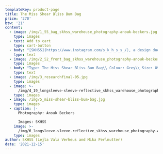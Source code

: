 ```yaml
---
templateKey: product-page
title: The Miss Shear Bliss Bum Bag
price: '270'
btw: '21'
content:
  - image: /img/1_55_bag_skhss_warehouse_photography-anouk-beckers.jpg
    type: images
  - text: Add to cart
    type: cart-button
  - body: "[SKHSS](https://www.instagram.com/s_k_h_s_s_/), a design duo consisting of Lejla Vala Verheus and Mika Perlmutter, centres around a deep exploration of traditional and contemporary female-driven textile crafts and a feminization of utility wear and objects. Expanding upon the relationship between function and decoration, SKHSS juxtaposes intricate historic techniques such as crochet with modern printing methods. The aim of the project is to reintegrate discarded materials back into daily life. Through prolonging the usage of textile crafts in the medium of fashion, the boundaries between techniques and aesthetics of past-present-future are ultimately blended and blurred. \r\n\n\r\n\nThe work of SKHSS takes the shape of a collection of hand-crafted garments made from thrifted t-shirts and sweatshirts adapted with additional materials and techniques like yarn, reflective heat foil, dyes and bleach. The prints engage with the multiple layers of information retrieved from crochet charts, which both instruct how to crochet and at the same time describe the crochet visually. These charts are intricately coded diagrams that use a universal language of symbols. Through reading (crochet) code, recreating and creating new code, SKHSS traces and builds upon this historic information. To imbue the garment with its history and immortalize all the hands at play, footnotes are placed on the inside of the garments, tracing the origin of the elements on the garment."
    type: text
  - image: /img/2_52_front_bag_skhss_warehouse_photography-anouk-beckers.jpg
    type: images
  - body: "Type: The Miss Shear Bliss Bum Bag\\ Colour: Grey\\ Size: OS\\ Material outer: 100% cotton, material inner: cotton and polyester\n\nCare instructions:\r Hand wash cold."
    type: text
  - image: /img/3_researchfinal-05.jpg
    type: images
  - image: >-
      /img/4_19_longsleeve-sleeve-reflective_skhss_warehouse_photography-anouk-beckers.jpg
    type: images
  - image: /img/5_miss-shear-bliss-bum-bag.jpg
    type: images
  - caption: |-
      Photography: Anouk Beckers

      Images: SKHSS
    image: >-
      /img/6_longsleeve-sleeve-reflective_skhss_warehouse_photography-anouk-beckers.jpg
    type: images
author: SKHSS (Lejla Vala Verheus and Mika Perlmutter)
date: '2021-12-15'
---
```


